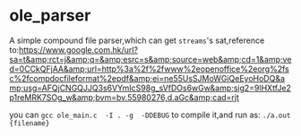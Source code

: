 ole_parser
==========

A simple compound file  parser,which can get `streams`'s sat,reference to:https://www.google.com.hk/url?sa=t&amp;rct=j&amp;q=&amp;esrc=s&amp;source=web&amp;cd=1&amp;ved=0CCkQFjAA&amp;url=http%3a%2f%2fwww%2eopenoffice%2eorg%2fsc%2fcompdocfileformat%2epdf&amp;ei=ne55UsSJMoWGiQeEyoHoDQ&amp;usg=AFQjCNGQJJQ3s6VYmIcS98g_sVfDOs6wGw&amp;sig2=9lHXtfJe2p1reMRK7SOg_w&amp;bvm=bv.55980276,d.aGc&amp;cad=rjt

you can `gcc ole_main.c  -I . -g  -DDEBUG` to compile it,and run as:
`./a.out {filename}`

